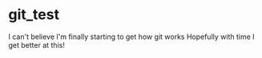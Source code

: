 # git_test 
I can't believe I'm finally starting to get how git works 
Hopefully with time I get better at this!